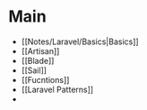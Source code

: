 # Main
- [[Notes/Laravel/Basics|Basics]]
- [[Artisan]]
- [[Blade]]
- [[Sail]]
- [[Fucntions]]
- [[Laravel Patterns]]
- 